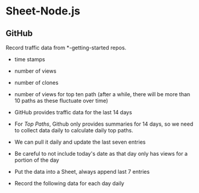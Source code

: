 # Sheet-Node.js

## GitHub
Record traffic data from *-getting-started repos.
* time stamps
* number of views
* number of clones
* number of views for top ten path (after a while, there will be more than 10 paths as these fluctuate over time)

* GitHub provides traffic data for the last 14 days
* For *Top Paths*, Github only provides summaries for 14 days, so we need to collect data daily to calculate daily top paths.
* We can pull it daily and update the last seven entries
* Be careful to not include today's date as that day only has views for a portion of the day 
* Put the data into a Sheet, always append last 7 entries
* Record the following data for each day daily
